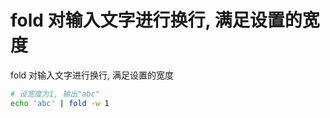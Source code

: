 # fold 对输入文字进行换行, 满足设置的宽度


fold 对输入文字进行换行, 满足设置的宽度

```bash
# 设宽度为1, 输出"abc"
echo 'abc' | fold -w 1
```
